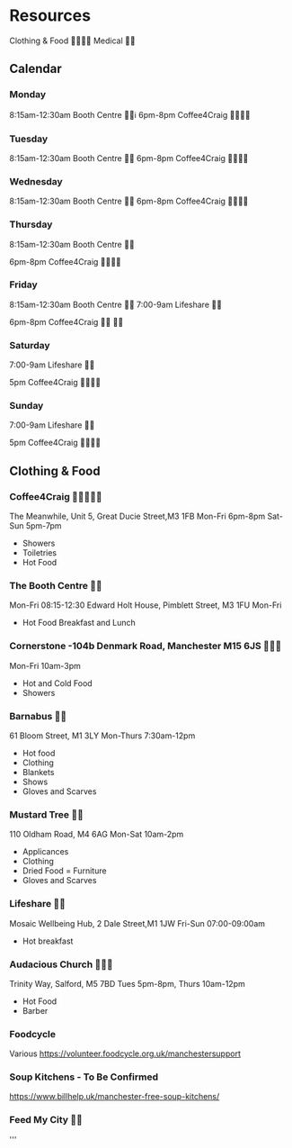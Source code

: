 # Resources

Clothing & Food 👕👖🥘🥗 
Medical 🥼💉



## Calendar
### Monday
8:15am-12:30am Booth Centre 🥘🥗ℹ
6pm-8pm Coffee4Craig 👕👖🥘🥗



### Tuesday
8:15am-12:30am Booth Centre 🥘🥗
6pm-8pm Coffee4Craig 👕👖🥘🥗


### Wednesday 
8:15am-12:30am Booth Centre 🥘🥗 
6pm-8pm Coffee4Craig 👕👖🥘🥗



### Thursday
8:15am-12:30am Booth Centre 🥘🥗 

6pm-8pm Coffee4Craig 👕👖🥘🥗


### Friday
8:15am-12:30am Booth Centre 🥘🥗
7:00-9am Lifeshare 🥘🥗

6pm-8pm Coffee4Craig 👕👖 🥘🥗
 


### Saturday
7:00-9am Lifeshare 🥘🥗

5pm Coffee4Craig 👕👖🥘🥗


### Sunday
7:00-9am Lifeshare 🥘🥗

5pm Coffee4Craig 👕👖🥘🥗



## Clothing & Food

### Coffee4Craig 🚿🥘🥗👕👖
The Meanwhile, Unit 5, Great Ducie Street,M3 1FB
Mon-Fri 6pm-8pm
Sat-Sun 5pm-7pm
- Showers
- Toiletries
- Hot Food

### The Booth Centre 🥘🥗
Mon-Fri 08:15-12:30 
Edward Holt House, Pimblett Street, M3 1FU
Mon-Fri
- Hot Food Breakfast and Lunch

### Cornerstone -104b Denmark Road, Manchester M15 6JS 🥘🥗🚿
Mon-Fri 10am-3pm
- Hot and Cold Food
- Showers

### Barnabus 🥘🥗
61 Bloom Street, M1 3LY
Mon-Thurs 7:30am-12pm
- Hot food
- Clothing
- Blankets
- Shows
- Gloves and Scarves

### Mustard Tree 👕👖
110 Oldham Road, M4 6AG
Mon-Sat 10am-2pm
- Applicances
- Clothing
- Dried Food 
= Furniture
- Gloves and Scarves

### Lifeshare 🥘🥗
Mosaic Wellbeing Hub, 2 Dale Street,M1 1JW
Fri-Sun 07:00-09:00am 
- Hot breakfast 

### Audacious Church 🥘🥗💈
Trinity Way, Salford, M5 7BD
Tues 5pm-8pm, Thurs 10am-12pm
- Hot Food
- Barber

### Foodcycle
Various
https://volunteer.foodcycle.org.uk/manchestersupport

### Soup Kitchens - To Be Confirmed
https://www.billhelp.uk/manchester-free-soup-kitchens/

### Feed My City 🥘🥗






'''
